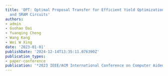 ```yaml
---
title: 'OPT: Optimal Proposal Transfer for Efficient Yield Optimization for Analog
  and SRAM Circuits'
authors:
- admin
- Guohao Dai
- Yuanqing Cheng
- Wang Kang
- Wei W Xing
date: '2023-01-01'
publishDate: '2024-12-14T13:35:11.076390Z'
publication_types:
- paper-conference
publication: '*2023 IEEE/ACM International Conference on Computer Aided Design (ICCAD)*, (Best Paper Nomination)'
---
```

